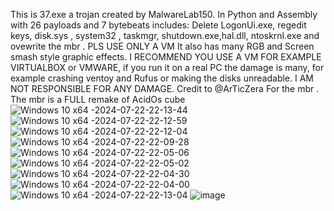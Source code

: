 This is 37.exe a trojan created by MalwareLab150. In Python and Assembly with 26 payloads and 7 bytebeats includes: Delete LogonUi.exe, regedit keys, disk.sys , system32 , taskmgr,  shutdown.exe,hal.dll, ntoskrnl.exe and ovewrite the mbr .
PLS USE ONLY A VM 
It also has many RGB and Screen smash style graphic effects. I RECOMMEND YOU USE A VM FOR EXAMPLE VIRTUALBOX or VMWARE, if you run it on a real PC the damage is many, for example crashing ventoy and Rufus or making the disks unreadable.
I AM NOT RESPONSIBLE FOR ANY DAMAGE. Credit to @ArTicZera For the mbr . The mbr is a FULL remake of AcidOs cube
![Windows 10 x64 -2024-07-22-22-13-44](https://github.com/user-attachments/assets/c1cc3abb-8eb6-449b-8d66-39f05609d0ab)
![Windows 10 x64 -2024-07-22-22-12-59](https://github.com/user-attachments/assets/fc86442e-674e-4ed8-ac89-de109f258f26)
![Windows 10 x64 -2024-07-22-22-12-04](https://github.com/user-attachments/assets/71df17c9-e75c-4c53-aeb1-b173e6e5bf13)
![Windows 10 x64 -2024-07-22-22-09-28](https://github.com/user-attachments/assets/fa5ad1f7-6438-43a9-b979-1bc7f3d41383)
![Windows 10 x64 -2024-07-22-22-05-06](https://github.com/user-attachments/assets/4dee0ef4-1fc5-44b3-94e9-d580c77ae49f)
![Windows 10 x64 -2024-07-22-22-05-02](https://github.com/user-attachments/assets/12cc87d9-0e33-474a-a11a-1af00e39d9fd)
![Windows 10 x64 -2024-07-22-22-04-30](https://github.com/user-attachments/assets/52060f26-4e1d-44fb-9254-b481e8d0cc02)
![Windows 10 x64 -2024-07-22-22-04-00](https://github.com/user-attachments/assets/ed2ed3b8-a148-465e-bd0b-f091474975bf)
![Windows 10 x64 -2024-07-22-22-13-04](https://github.com/user-attachments/assets/ad5ced11-e707-41a3-b4b2-e0e292c4239d)
![image](https://github.com/user-attachments/assets/e1837b32-29c0-4342-ae98-2481c5e82481)
